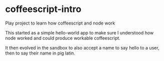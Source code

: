# coffeescript-intro
Play project to learn how coffeescript and node work

This started as a simple hello-world app to make sure I understood how node worked and could produce workable coffeescript.

It then evolved in the sandbox to also accept a name to say hello to a user, then to say their name in pig latin.
